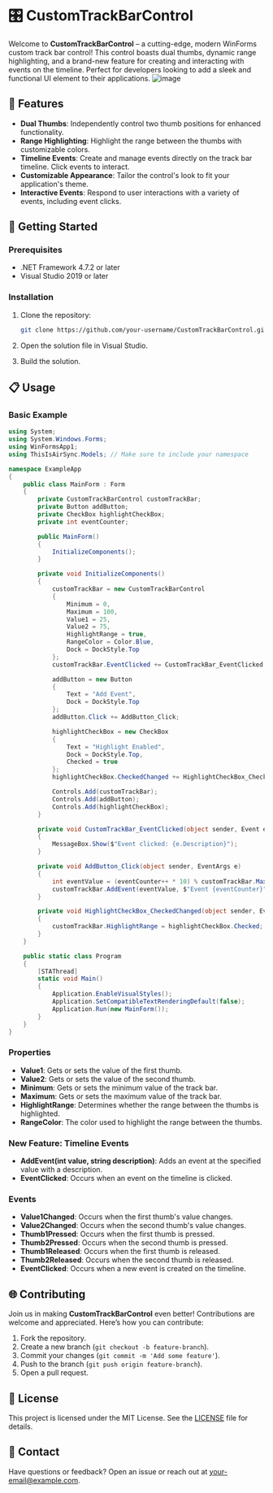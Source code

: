 # 🎛️ CustomTrackBarControl

Welcome to **CustomTrackBarControl** – a cutting-edge, modern WinForms custom track bar control! This control boasts dual thumbs, dynamic range highlighting, and a brand-new feature for creating and interacting with events on the timeline. Perfect for developers looking to add a sleek and functional UI element to their applications.
![image](https://github.com/user-attachments/assets/c4382249-3d79-426b-9233-9c3ffb8c89f1)

## 🌟 Features

- **Dual Thumbs**: Independently control two thumb positions for enhanced functionality.
- **Range Highlighting**: Highlight the range between the thumbs with customizable colors.
- **Timeline Events**: Create and manage events directly on the track bar timeline. Click events to interact.
- **Customizable Appearance**: Tailor the control's look to fit your application's theme.
- **Interactive Events**: Respond to user interactions with a variety of events, including event clicks.

## 🚀 Getting Started

### Prerequisites

- .NET Framework 4.7.2 or later
- Visual Studio 2019 or later

### Installation

1. Clone the repository:
   ```sh
   git clone https://github.com/your-username/CustomTrackBarControl.git
   ```

2. Open the solution file in Visual Studio.

3. Build the solution.

## 📋 Usage

### Basic Example

```csharp
using System;
using System.Windows.Forms;
using WinFormsApp1;
using ThisIsAirSync.Models; // Make sure to include your namespace

namespace ExampleApp
{
    public class MainForm : Form
    {
        private CustomTrackBarControl customTrackBar;
        private Button addButton;
        private CheckBox highlightCheckBox;
        private int eventCounter;

        public MainForm()
        {
            InitializeComponents();
        }

        private void InitializeComponents()
        {
            customTrackBar = new CustomTrackBarControl
            {
                Minimum = 0,
                Maximum = 100,
                Value1 = 25,
                Value2 = 75,
                HighlightRange = true,
                RangeColor = Color.Blue,
                Dock = DockStyle.Top
            };
            customTrackBar.EventClicked += CustomTrackBar_EventClicked;

            addButton = new Button
            {
                Text = "Add Event",
                Dock = DockStyle.Top
            };
            addButton.Click += AddButton_Click;

            highlightCheckBox = new CheckBox
            {
                Text = "Highlight Enabled",
                Dock = DockStyle.Top,
                Checked = true
            };
            highlightCheckBox.CheckedChanged += HighlightCheckBox_CheckedChanged;

            Controls.Add(customTrackBar);
            Controls.Add(addButton);
            Controls.Add(highlightCheckBox);
        }

        private void CustomTrackBar_EventClicked(object sender, Event e)
        {
            MessageBox.Show($"Event clicked: {e.Description}");
        }

        private void AddButton_Click(object sender, EventArgs e)
        {
            int eventValue = (eventCounter++ * 10) % customTrackBar.Maximum;
            customTrackBar.AddEvent(eventValue, $"Event {eventCounter}");
        }

        private void HighlightCheckBox_CheckedChanged(object sender, EventArgs e)
        {
            customTrackBar.HighlightRange = highlightCheckBox.Checked;
        }
    }

    public static class Program
    {
        [STAThread]
        static void Main()
        {
            Application.EnableVisualStyles();
            Application.SetCompatibleTextRenderingDefault(false);
            Application.Run(new MainForm());
        }
    }
}
```

### Properties

- **Value1**: Gets or sets the value of the first thumb.
- **Value2**: Gets or sets the value of the second thumb.
- **Minimum**: Gets or sets the minimum value of the track bar.
- **Maximum**: Gets or sets the maximum value of the track bar.
- **HighlightRange**: Determines whether the range between the thumbs is highlighted.
- **RangeColor**: The color used to highlight the range between the thumbs.

### New Feature: Timeline Events

- **AddEvent(int value, string description)**: Adds an event at the specified value with a description.
- **EventClicked**: Occurs when an event on the timeline is clicked.

### Events

- **Value1Changed**: Occurs when the first thumb's value changes.
- **Value2Changed**: Occurs when the second thumb's value changes.
- **Thumb1Pressed**: Occurs when the first thumb is pressed.
- **Thumb2Pressed**: Occurs when the second thumb is pressed.
- **Thumb1Released**: Occurs when the first thumb is released.
- **Thumb2Released**: Occurs when the second thumb is released.
- **EventClicked**: Occurs when a new event is created on the timeline.

## 🌐 Contributing

Join us in making **CustomTrackBarControl** even better! Contributions are welcome and appreciated. Here’s how you can contribute:

1. Fork the repository.
2. Create a new branch (`git checkout -b feature-branch`).
3. Commit your changes (`git commit -m 'Add some feature'`).
4. Push to the branch (`git push origin feature-branch`).
5. Open a pull request.

## 📜 License

This project is licensed under the MIT License. See the [LICENSE](LICENSE) file for details.

## 📧 Contact

Have questions or feedback? Open an issue or reach out at [your-email@example.com](mailto:your-email@example.com).

